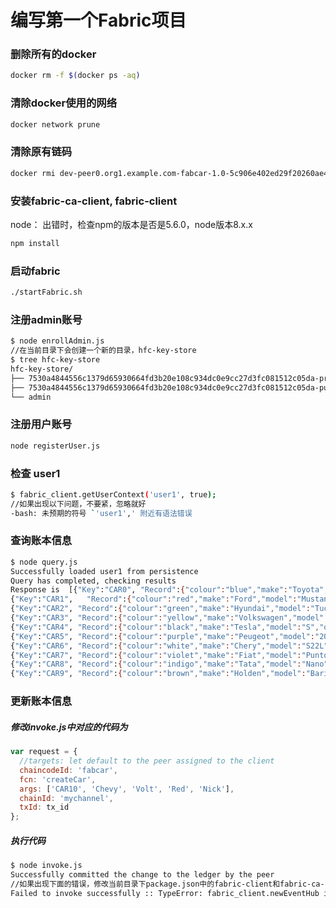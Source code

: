 # 编写第一个Fabric项目

### 删除所有的docker

```bash
docker rm -f $(docker ps -aq)
```

### 清除docker使用的网络

```bash
docker network prune
```

### 清除原有链码

```bash
docker rmi dev-peer0.org1.example.com-fabcar-1.0-5c906e402ed29f20260ae42283216aa75549c571e2e380f3615826365d8269ba
```

### 安装fabric-ca-client, fabric-client

node： 出错时，检查npm的版本是否是5.6.0，node版本8.x.x

```bash
npm install
```

### 启动fabric

```bash
./startFabric.sh
```

### 注册admin账号

```bash
$ node enrollAdmin.js
//在当前目录下会创建一个新的目录，hfc-key-store
$ tree hfc-key-store
hfc-key-store/
├── 7530a4844556c1379d65930664fd3b20e108c934dc0e9cc27d3fc081512c05da-priv
├── 7530a4844556c1379d65930664fd3b20e108c934dc0e9cc27d3fc081512c05da-pub
└── admin
```

### 注册用户账号

```bash
node registerUser.js
```

### 检查 user1

```bash
$ fabric_client.getUserContext('user1', true);
//如果出现以下问题，不要紧，忽略就好
-bash: 未预期的符号 `'user1',' 附近有语法错误
```

### 查询账本信息

```bash
$ node query.js
Successfully loaded user1 from persistence
Query has completed, checking results
Response is  [{"Key":"CAR0", "Record":{"colour":"blue","make":"Toyota","model":"Prius","owner":"Tomoko"}},
{"Key":"CAR1",   "Record":{"colour":"red","make":"Ford","model":"Mustang","owner":"Brad"}},
{"Key":"CAR2", "Record":{"colour":"green","make":"Hyundai","model":"Tucson","owner":"Jin Soo"}},
{"Key":"CAR3", "Record":{"colour":"yellow","make":"Volkswagen","model":"Passat","owner":"Max"}},
{"Key":"CAR4", "Record":{"colour":"black","make":"Tesla","model":"S","owner":"Adriana"}},
{"Key":"CAR5", "Record":{"colour":"purple","make":"Peugeot","model":"205","owner":"Michel"}},
{"Key":"CAR6", "Record":{"colour":"white","make":"Chery","model":"S22L","owner":"Aarav"}},
{"Key":"CAR7", "Record":{"colour":"violet","make":"Fiat","model":"Punto","owner":"Pari"}},
{"Key":"CAR8", "Record":{"colour":"indigo","make":"Tata","model":"Nano","owner":"Valeria"}},
{"Key":"CAR9", "Record":{"colour":"brown","make":"Holden","model":"Barina","owner":"Shotaro"}}]
```

### 更新账本信息

##### 修改invoke.js中对应的代码为

```javascript
var request = {
  //targets: let default to the peer assigned to the client
  chaincodeId: 'fabcar',
  fcn: 'createCar',
  args: ['CAR10', 'Chevy', 'Volt', 'Red', 'Nick'],
  chainId: 'mychannel',
  txId: tx_id
};
```

##### 执行代码

```bash
$ node invoke.js
Successfully committed the change to the ledger by the peer
//如果出现下面的错误，修改当前目录下package.json中的fabric-client和fabric-ca-client版本号为^1.2.1,然后执行node install
Failed to invoke successfully :: TypeError: fabric_client.newEventHub is not a function
```

